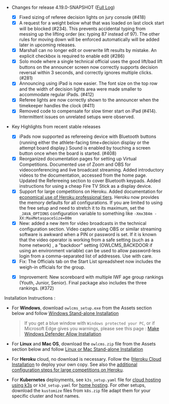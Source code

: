 * Changes for release 4.19.0-SNAPSHOT  ([Full Log](https://github.com/jflamy/owlcms4/issues?utf8=%E2%9C%93&q=is%3Aclosed+is%3Aissue+project%3Ajflamy%2Fowlcms4%2F1+))

  * [x] Fixed sizing of referee decision lights on jury console (#418)
  * [x] A request for a weight below what that was loaded on last clock start will be blocked (#234).  This prevents accidental typing from messing up the lifting order (ex: typing 87 instead of 97). The other rules for moving down will be enforced automatically will be added later in upcoming releases.
  * [x] Marshall can no longer edit or overwrite lift results by mistake. An explicit checkbox is required to enable edit (#286)
  * [x] Solo mode where a single technical official uses the good lift/bad lift buttons on the announcer screen now correctly supports decision reversal within 3 seconds, and correctly ignores multiple clicks. (#281)
  * [x] Announcing using iPad is now easier.  The font size on the top row and the width of decision lights area were made smaller to accommodate regular iPads. (#412)
  * [x] Referee lights are now correctly shown to the announcer when the timekeeper handles the clock (#411)
  * [x] Removed code to compensate for slow timer start on iPad (#414).  Intermittent issues on unrelated setups were observed.

* Key Highlights from recent stable releases

  - [x] iPads now supported as refereeing device with Bluetooth buttons (running either the athlete-facing time+decision display or the attempt board display.)   Sound is enabled by touching a screen button once when the board is started. (#408)
  - [x] Reorganized documentation pages for setting up Virtual Competitions.  Documented use of Zoom and OBS for videoconferencing and live broadcast streaming. Added introductory videos to the documentation, accessed from the home page.  Updated the Refereeing section to cover Bluetooth keypads.  Added instructions for using a cheap Fire TV Stick as a display device.
  - [x] Support for large competitions on Heroku. Added documentation for [economical use of Heroku professional tiers](https://jflamy.github.io/owlcms4/#/HerokuLarge). Heroku now provides the memory defaults for all configurations.
    If you are limited to using the free setup and need to stretch it to its maximum, set the `_JAVA_OPTIONS` configuration variable to something like `-Xmx384m -XX:MaxMetaspaceSize=80m`
  - [x] New: added a new item for video broadcasts in the technical configuration section. Video capture using OBS or similar streaming software is awkward when a PIN or password is set.  If it is known that the video operator is working from a safe setting (such as a home network) , a "backdoor" setting (OWLCMS_BACKDOOR if using an environment variable) can be used to allow password-less login from a comma-separated list of addresses.  Use with care.
  - [x] Fix: The Officials tab on the Start List spreadsheet now includes the weigh-in officials for the group.
  
  * [x] Improvement: New scoreboard with multiple IWF age group rankings (Youth, Junior, Senior).  Final package also includes the three rankings. (#372)


Installation Instructions :
  - For **Windows**, download `owlcms_setup.exe` from the Assets section below and follow [Windows Stand-alone Installation](https://jflamy.github.io/owlcms4/#/LocalWindowsSetup)
    
    > If you get a blue window with `Windows protected your PC`, or if Microsoft Edge gives you warnings, please see this page : [Make Windows Defender Allow Installation](https://jflamy.github.io/owlcms4/#/DefenderOff)
    
  - For **Linux** and **Mac OS**, download the `owlcms.zip` file from the Assets section below and follow [Linux or Mac Stand-alone Installation](https://jflamy.github.io/owlcms4/#/LocalLinuxMacSetup)

  - For **Heroku** cloud, no download is necessary. Follow the ([Heroku Cloud Installation](https://jflamy.github.io/owlcms4/#/Cloud) to deploy your own copy.  See also the [additional configuration steps for large competitions on Heroku](https://jflamy.github.io/owlcms4/#/HerokuLarge).

  - For **Kubernetes** deployments, see `k3s_setup.yaml` file for [cloud hosting using k3s](https://jflamy.github.io/owlcms4/#/DigitalOcean) or `k3d_setup.yaml` for [home hosting](https://jflamy.github.io/owlcms4/#/k3d).  For other setups, download the `kustomize` files from `k8s.zip` file adapt them for your specific cluster and host names. 
